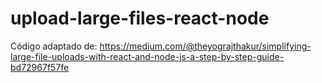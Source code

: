 # upload-large-files-react-node

Código adaptado de: https://medium.com/@theyograjthakur/simplifying-large-file-uploads-with-react-and-node-js-a-step-by-step-guide-bd72967f57fe


